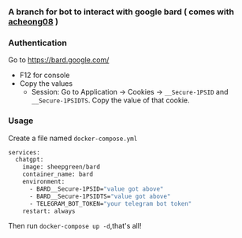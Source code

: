 ### A branch for bot to interact with google bard ( comes with [acheong08](https://github.com/acheong08/Bard) )
### Authentication
Go to https://bard.google.com/

- F12 for console
- Copy the values
  - Session: Go to Application → Cookies → `__Secure-1PSID` and `__Secure-1PSIDTS`. Copy the value of that cookie.
### Usage
Create a file named `docker-compose.yml`
```bash
services:
  chatgpt:
    image: sheepgreen/bard
    container_name: bard
    environment:
      - BARD__Secure-1PSID="value got above"
      - BARD__Secure-1PSIDTS="value got above"
      - TELEGRAM_BOT_TOKEN="your telegram bot token"
    restart: always
```
Then run `docker-compose up -d`,that's all!
